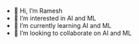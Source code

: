 - 👋 Hi, I’m Ramesh
- 👀 I’m interested in AI and ML 
- 🌱 I’m currently learning AI and ML 
- 💞️ I’m looking to collaborate on AI and ML 

<!---
ramesh1318409/ramesh1318409 is a ✨ special ✨ repository because its `README.md` (this file) appears on your GitHub profile.
You can click the Preview link to take a look at your changes.
--->
